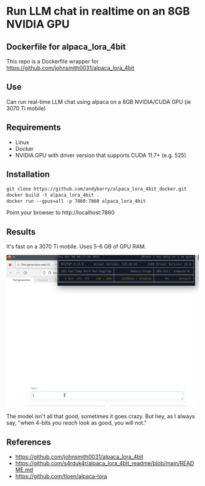 # Run LLM chat in realtime on an 8GB NVIDIA GPU

## Dockerfile for alpaca_lora_4bit
This repo is a Dockerfile wrapper for https://github.com/johnsmith0031/alpaca_lora_4bit

## Use
Can run real-time LLM chat using alpaca on a 8GB NVIDIA/CUDA GPU (ie 3070 Ti mobile)

## Requirements
- Linux
- Docker
- NVIDIA GPU with driver version that supports CUDA 11.7+ (e.g. 525)

## Installation

```
git clone https://github.com/andybarry/alpaca_lora_4bit_docker.git
docker build -t alpaca_lora_4bit .
docker run --gpus=all -p 7860:7860 alpaca_lora_4bit
```
Point your browser to http://localhost:7860

## Results
It's fast on a 3070 Ti mobile.  Uses 5-6 GB of GPU RAM.

![](alpaca_lora_4bit_penguin_fact.gif)

The model isn't all that good, sometimes it goes crazy.  But hey, as I always say, "when 4-bits _you reach_ look as good, you will not."


## References

- https://github.com/johnsmith0031/alpaca_lora_4bit
- https://github.com/s4rduk4r/alpaca_lora_4bit_readme/blob/main/README.md
- https://github.com/tloen/alpaca-lora

